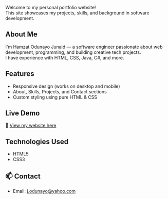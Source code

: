 Welcome to my personal portfolio website!  
This site showcases my projects, skills, and background in software development.

##  About Me
I'm Hamzat Odunayo Junaid — a software engineer passionate about web development, programming, and building creative tech projects.  
I have experience with HTML, CSS, Java, C#, and more.

##  Features
- Responsive design (works on desktop and mobile)
- About, Skills, Projects, and Contact sections
- Custom styling using pure HTML & CSS

##  Live Demo
🔗 [View my website here](https://odgom.github.io/Portfolio/)

##  Technologies Used
- HTML5  
- CSS3  


## 📫 Contact
- Email: j.odunayo@yahoo.com  
